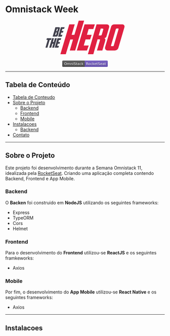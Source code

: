# Omnistack Week

<div style="text-align:center">

<!-- LOGO -->
<svg width="250" height="106" viewBox="0 0 250 106" fill="none" xmlns="http://www.w3.org/2000/svg">
<path d="M93.93 94.2987H76.8668L87.1185 59.4013H78.4493L64.2071 106H47.1439L75.3532 11.6325H92.4163L82.7839 44.7403H91.4531L105.145 0H122.208L93.93 94.2987Z" fill="#E02041"/>
<path d="M123.584 11.6325H156.128L151.243 26.5H136.45L131.084 44.6714H145.945L141.267 59.3325H126.749L121.038 78.5364H136.863L131.152 94.2299H99.2278L123.584 11.6325Z" fill="#E02041"/>
<path d="M151.312 106H134.111L161.563 11.6325H192.8C196.515 11.6325 198.992 12.6649 200.299 14.7987C201.607 16.9325 201.813 19.3416 200.988 22.0948L192.731 50.1779C192.318 51.4169 191.561 52.5182 190.392 53.5507C189.222 54.5831 187.571 55.0649 185.438 55.0649C186.745 55.2714 187.846 56.0974 188.741 57.5429C189.635 58.9883 189.635 61.1909 188.741 64.1507L179.865 94.2987H162.733L172.228 61.8792C172.434 61.1909 172.503 60.5714 172.297 59.952C172.09 59.3325 171.471 59.0571 170.439 59.0571H164.728L151.312 106ZM174.154 46.874C174.98 46.874 175.737 46.6675 176.494 46.2546C177.182 45.8416 177.732 45.0156 178.145 43.7078L182.686 28.3584C183.374 26.087 182.479 24.9169 180.071 24.9169H174.705L168.237 46.874H174.154Z" fill="#E02041"/>
<path d="M242.957 11.6325C245.641 11.6325 247.567 12.5961 248.806 14.5234C250.044 16.4507 250.319 18.6533 249.631 21.0623L230.642 85.5572C229.61 88.9987 227.821 91.2701 225.344 92.5091C222.867 93.7481 220.184 94.2987 217.363 94.2987H196.997C195.552 94.2987 194.245 94.0234 193.006 93.5416C191.768 93.0598 190.805 92.3026 189.979 91.339C189.153 90.3753 188.672 89.1364 188.397 87.7598C188.121 86.3831 188.259 84.8 188.809 83.0104L207.455 19.6857C208.074 17.2766 209.313 15.2805 211.17 13.8351C213.028 12.3896 215.367 11.6325 218.188 11.6325H242.957ZM225.069 24.9169C224.243 24.9169 223.624 25.1234 223.28 25.4675C222.867 25.8805 222.661 26.3623 222.454 26.913L207.249 78.3987C206.836 79.7753 207.386 80.4637 208.831 80.4637H213.235C214.679 80.4637 215.574 79.7753 215.987 78.3987L231.123 26.9818C231.467 25.5364 230.917 24.8481 229.403 24.8481H225.069V24.9169Z" fill="#E02041"/>
<path d="M31.443 20.6494H42.5203C43.9652 20.6494 44.8596 21.0624 45.2724 21.8195C45.6853 22.5766 45.7541 23.4714 45.4788 24.5727L42.8643 33.5208C42.7267 34.0714 42.3827 34.5533 41.8323 34.9663C41.2819 35.4481 40.4562 35.5857 39.4242 35.5857C39.9746 35.5857 40.3874 35.7234 40.6626 35.9299C41.0067 36.1364 41.2131 36.4117 41.3507 36.7559C41.4883 37.1 41.5571 37.4442 41.5571 37.8572C41.5571 38.2701 41.4883 38.6831 41.4195 39.0273L38.9426 47.2182C38.6673 48.1818 38.1169 48.939 37.4289 49.4896C36.7409 50.0403 35.64 50.3156 34.3328 50.3156H22.705L31.443 20.6494ZM32.5439 45.4286C32.8191 45.4286 33.0943 45.3598 33.3007 45.2909C33.5071 45.1533 33.7135 44.8779 33.8511 44.465L35.64 38.4766C35.7776 38.0637 35.7776 37.7883 35.64 37.513C35.5024 37.2377 35.2272 37.1688 34.8144 37.1688H32.8879L30.411 45.4974H32.5439V45.4286ZM35.9152 33.1766C36.328 33.1766 36.6721 33.1078 36.8785 32.9701C37.0849 32.8325 37.2913 32.5572 37.4289 32.0753L39.0114 26.7065C39.149 26.2935 39.149 26.0182 39.0802 25.8117C38.9426 25.6052 38.6673 25.4675 38.2545 25.4675H36.2592L33.9887 33.1766H35.9152Z" fill="#41414D"/>
<path d="M48.7812 20.6494H60.4777L58.8952 26.0182H53.391L51.4645 32.5572H56.8311L55.2487 37.8572H49.882L47.8179 44.7403H53.5286L51.4645 50.3844H40.0432L48.7812 20.6494Z" fill="#41414D"/>
<path d="M18.9897 55.5468L17.4072 60.9156H13.2102L6.12347 85.213H0L7.22432 60.8468H2.95853L4.541 55.4779H18.9897V55.5468Z" fill="#41414D"/>
<path d="M27.3149 85.213H21.1915L24.838 72.6858H21.7419L18.0265 85.213H11.903L20.641 55.5468H26.7645L23.3244 67.4546H26.4205L29.9295 55.5468H36.0529L27.3149 85.213Z" fill="#41414D"/>
<path d="M37.9794 55.5468H49.6759L48.0934 60.9156H42.5892L40.6627 67.4546H46.0293L44.4469 72.7546H39.0802L37.0161 79.6377H42.7268L40.6627 85.2819H29.2414L37.9794 55.5468Z" fill="#41414D"/>
</svg>

<!-- SHILD -->
<div style="margin-top:20px">
<a href="http://rocketseat.com.br" alt="RocketSeat">
<svg xmlns="http://www.w3.org/2000/svg" xmlns:xlink="http://www.w3.org/1999/xlink" width="144" height="20"><linearGradient id="b" x2="0" y2="100%"><stop offset="0" stop-color="#bbb" stop-opacity=".1"/><stop offset="1" stop-opacity=".1"/></linearGradient><clipPath id="a"><rect width="144" height="20" rx="3" fill="#fff"/></clipPath><g clip-path="url(#a)"><path fill="#555" d="M0 0h71v20H0z"/><path fill="#7159c1" d="M71 0h73v20H71z"/><path fill="url(#b)" d="M0 0h144v20H0z"/></g><g fill="#fff" text-anchor="middle" font-family="DejaVu Sans,Verdana,Geneva,sans-serif" font-size="110"> <text x="365" y="150" fill="#010101" fill-opacity=".3" transform="scale(.1)" textLength="610">OmniStack</text><text x="365" y="140" transform="scale(.1)" textLength="610">OmniStack</text><text x="1065" y="150" fill="#010101" fill-opacity=".3" transform="scale(.1)" textLength="630">RocketSeat</text><text x="1065" y="140" transform="scale(.1)" textLength="630">RocketSeat</text></g> </svg>
</a>
</div>
</div>

---

<!-- TABLE OF CONTENTS -->

## Tabela de Conteúdo

- [Tabela de Conteudo](#tabela-de-Conteudo)
- [Sobre o Projeto](#sobre-o-projeto)
  - [Backend](#backend)
  - [Frontend](#frontend)
  - [Mobile](#mobile)
- [Instalacoes](#enstalacoes)
  - [Backend](#backend)
- [Contato](#contato)

<!-- ABOUT -->

---

## Sobre o Projeto

Este projeto foi desenvolvimento durante a Semana Omnistack 11, idealizada pela <a href="https://rocketseat.com.br">RocketSeat</a>. Criando uma aplicação completa contendo Backend, Frontend e App Mobile.

### Backend

O **Backen** foi construido em **NodeJS** utilizando os seguintes frameworks:

- Express
- TypeORM
- Cors
- Helmet

### Frontend

Para o desenvolvimento do **Frontend** utilizou-se **ReactJS** e os seguintes framkeworks:

- Axios

### Mobile

Por fim, o desenvolvimento do **App Mobile** utilizou-se **React Native** e os seguintes frameworks:

- Axios

---

## Instalacoes
